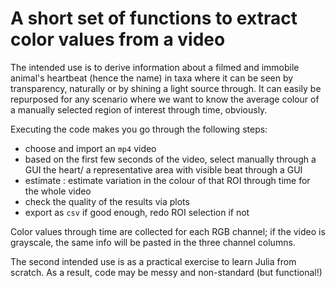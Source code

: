 # A short set of functions to extract color values from a video

The intended use is to derive information about a filmed and immobile animal's heartbeat (hence the name) in taxa where it can be seen by transparency, naturally or by shining a light source through. It can easily be repurposed for any scenario where we want to know the average colour of a manually selected region of interest through time, obviously.

Executing the code makes you go through the following steps:

- choose and import an `mp4` video
- based on the first few seconds of the video, select manually through a GUI the heart/ a representative area with visible beat through a GUI
- estimate : estimate variation in the colour of that ROI through time for the whole video
- check the quality of the results via plots
- export as `csv` if good enough, redo ROI selection if not

Color values through time are collected for each RGB channel; if the video is grayscale, the same info will be pasted in the three channel columns.

The second intended use is as a practical exercise to learn Julia from scratch. As a result, code may be messy and non-standard (but functional!)

